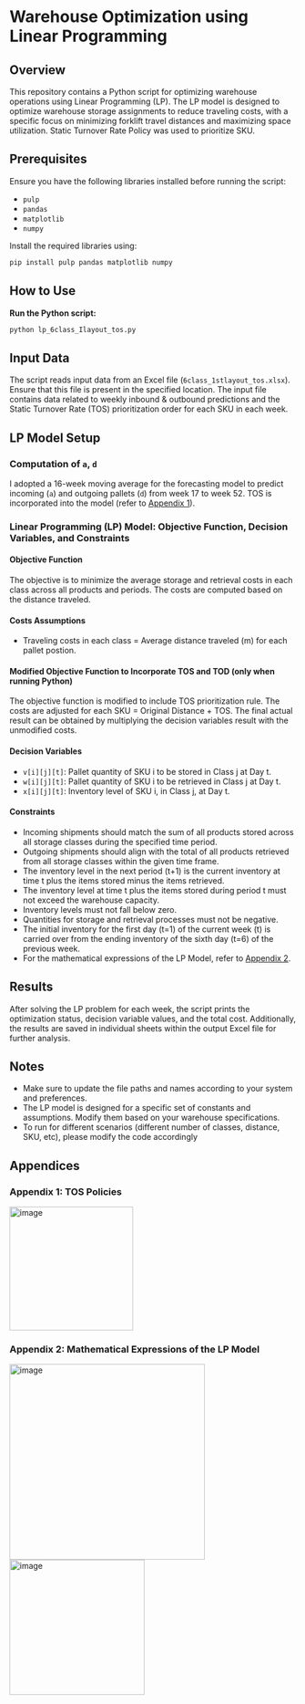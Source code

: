 # Warehouse Optimization using Linear Programming
## Overview

This repository contains a Python script for optimizing warehouse operations using Linear Programming (LP). The LP model is designed to optimize warehouse storage assignments to reduce traveling costs, with a specific focus on minimizing forklift travel distances and maximizing space utilization. Static Turnover Rate Policy was used to prioritize SKU.

## Prerequisites

Ensure you have the following libraries installed before running the script:

- `pulp`
- `pandas`
- `matplotlib`
- `numpy`

Install the required libraries using:

```bash
pip install pulp pandas matplotlib numpy
```

## How to Use

**Run the Python script:**

   ```bash
   python lp_6class_Ilayout_tos.py
   ```

## Input Data

The script reads input data from an Excel file (`6class_1stlayout_tos.xlsx`). Ensure that this file is present in the specified location. The input file contains data related to weekly inbound & outbound predictions and the Static Turnover Rate (TOS) prioritization order for each SKU in each week.

## LP Model Setup

### Computation of `a`, `d`

I adopted a 16-week moving average for the forecasting model to predict incoming (`a`) and outgoing pallets (`d`) from week 17 to week 52. TOS is incorporated into the model (refer to [Appendix 1](#appendix-1)).

### Linear Programming (LP) Model: Objective Function, Decision Variables, and Constraints

#### Objective Function

The objective is to minimize the average storage and retrieval costs in each class across all products and periods. The costs are computed based on the distance traveled.

#### Costs Assumptions

- Traveling costs in each class = Average distance traveled (m) for each pallet postion.

#### Modified Objective Function to Incorporate TOS and TOD (only when running Python)

The objective function is modified to include TOS prioritization rule. The costs are adjusted for each SKU = Original Distance + TOS. The final actual result can be obtained by multiplying the decision variables result with the unmodified costs.

#### Decision Variables

- `v[i][j][t]`: Pallet quantity of SKU i to be stored in Class j at Day t.
- `w[i][j][t]`: Pallet quantity of SKU i to be retrieved in Class j at Day t.
- `x[i][j][t]`: Inventory level of SKU i, in Class j, at Day t.

#### Constraints

- Incoming shipments should match the sum of all products stored across all storage classes during the specified time period.
- Outgoing shipments should align with the total of all products retrieved from all storage classes within the given time frame.
- The inventory level in the next period (t+1) is the current inventory at time t plus the items stored minus the items retrieved.
- The inventory level at time t plus the items stored during period t must not exceed the warehouse capacity.
- Inventory levels must not fall below zero.
- Quantities for storage and retrieval processes must not be negative.
- The initial inventory for the first day (t=1) of the current week (t) is carried over from the ending inventory of the sixth day (t=6) of the previous week.
- For the mathematical expressions of the LP Model, refer to [Appendix 2](#appendix-2).

## Results

After solving the LP problem for each week, the script prints the optimization status, decision variable values, and the total cost. Additionally, the results are saved in individual sheets within the output Excel file for further analysis.

## Notes
- Make sure to update the file paths and names according to your system and preferences.
- The LP model is designed for a specific set of constants and assumptions. Modify them based on your warehouse specifications.
- To run for different scenarios (different number of classes, distance, SKU, etc), please modify the code accordingly


## Appendices

### Appendix 1: TOS Policies
<img width="217" alt="image" src="https://github.com/trangplk/lp-programming-python/assets/152631495/aa71531b-5fc7-4cee-a291-5cc3204ddd6c">


### Appendix 2: Mathematical Expressions of the LP Model

<img width="343" alt="image" src="https://github.com/trangplk/lp-programming-python/assets/152631495/e44d2a05-6104-46b7-8b5d-b7430c7698ff">
<img width="237" alt="image" src="https://github.com/trangplk/lp-programming-python/assets/152631495/1c3f3d90-3757-49af-8b83-836469ff9c25">


